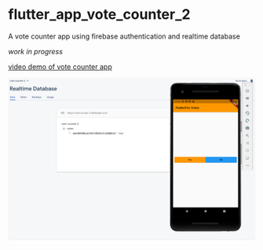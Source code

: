 # flutter_app_vote_counter_2

A vote counter app using firebase authentication and realtime database

*work in progress*


[video demo of vote counter app](https://storyxpress.co/video/khaw98sbtq3lpiydl)

![screenshot of vote counter app](https://github.com/thinklikeadesigner/flutter_app_vote_counter_2/blob/master/Screen%20Shot%202020-11-09%20at%2012.52.52%20PM.png)
